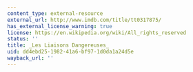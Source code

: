 ```yaml
---
content_type: external-resource
external_url: http://www.imdb.com/title/tt0317875/
has_external_license_warning: true
license: https://en.wikipedia.org/wiki/All_rights_reserved
status: ''
title: _Les Liaisons Dangereuses_
uid: dd4ebd25-1982-41a6-bf97-1d0da1a24d5e
wayback_url: ''
---
```

